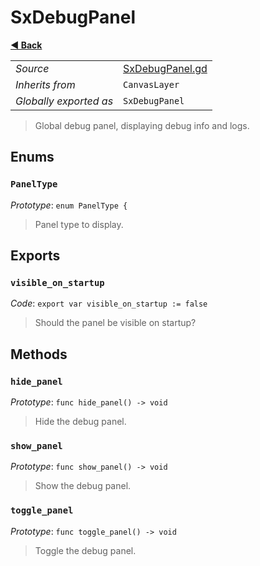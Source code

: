 # SxDebugPanel

**[◀️ Back](../readme.md)**

|    |     |
|----|-----|
|*Source*|[SxDebugPanel.gd](../../../../nodes/debug/SxDebugPanel/SxDebugPanel.gd)|
|*Inherits from*|`CanvasLayer`|
|*Globally exported as*|`SxDebugPanel`|

> Global debug panel, displaying debug info and logs.  
## Enums

### `PanelType`

*Prototype*: `enum PanelType {`

> Panel type to display.  
## Exports

### `visible_on_startup`

*Code*: `export var visible_on_startup := false`

> Should the panel be visible on startup?  
## Methods

### `hide_panel`

*Prototype*: `func hide_panel() -> void`

> Hide the debug panel.  
### `show_panel`

*Prototype*: `func show_panel() -> void`

> Show the debug panel.  
### `toggle_panel`

*Prototype*: `func toggle_panel() -> void`

> Toggle the debug panel.  

